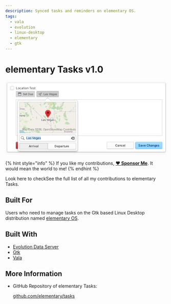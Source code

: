 ```yaml
---
description: Synced tasks and reminders on elementary OS.
tags:
  - vala
  - evolution
  - linux-desktop
  - elementary
  - gtk
---
```


# elementary Tasks v1.0

![elementary Tasks supports location based reminders](../.gitbook/assets/io.elementary.tasks.png)

{% hint style="info" %}
If you like my contributions, [**❤️ Sponsor Me**](https://github.com/sponsors/marbetschar). It would mean the world to me!
{% endhint %}

Look here to checkSee the full list of all my contributions to elementary Tasks.

## Built For

Users who need to manage tasks on the Gtk based Linux Desktop distribution named [elementary OS](https://elementary.io/).

## Built With

* [Evolution Data Server](https://gitlab.gnome.org/GNOME/evolution-data-server)
* [Gtk](https://www.gtk.org/)
* [Vala](https://wiki.gnome.org/Projects/Vala/Tutorial)

## More Information

* GitHub Repository of elementary Tasks:

  [github.com/elementary/tasks](https://github.com/elementary/tasks/)

